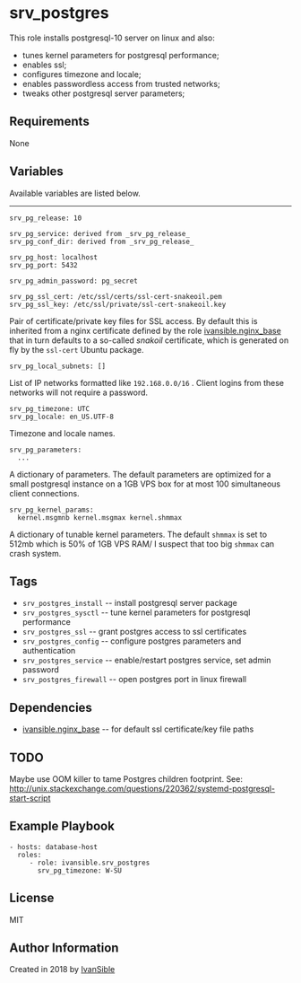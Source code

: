# srv_postgres

This role installs postgresql-10 server on linux and also:
 - tunes kernel parameters for postgresql performance;
 - enables ssl;
 - configures timezone and locale;
 - enables passwordless access from trusted networks;
 - tweaks other postgresql server parameters;


## Requirements

None


## Variables

Available variables are listed below.

---
    srv_pg_release: 10

    srv_pg_service: derived from _srv_pg_release_
    srv_pg_conf_dir: derived from _srv_pg_release_

    srv_pg_host: localhost
    srv_pg_port: 5432

    srv_pg_admin_password: pg_secret

    srv_pg_ssl_cert: /etc/ssl/certs/ssl-cert-snakeoil.pem
    srv_pg_ssl_key: /etc/ssl/private/ssl-cert-snakeoil.key
Pair of certificate/private key files for SSL access.
By default this is inherited from a nginx certificate defined by the role
[ivansible.nginx_base](https://github.com/ivansible/nginx-base#variables)
that in turn defaults to a so-called _snakoil_ certificate,
which is generated on fly by the `ssl-cert` Ubuntu package.

    srv_pg_local_subnets: []
List of IP networks formatted like `192.168.0.0/16` .
Client logins from these networks will not require a password.

    srv_pg_timezone: UTC
    srv_pg_locale: en_US.UTF-8
Timezone and locale names.

    srv_pg_parameters:
      ...
A dictionary of parameters.
The default parameters are optimized for a small postgresql instance
on a 1GB VPS box for at most 100 simultaneous client connections.

    srv_pg_kernel_params:
      kernel.msgmnb kernel.msgmax kernel.shmmax
A dictionary of tunable kernel parameters.
The default `shmmax` is set to 512mb which is 50% of 1GB VPS RAM/
I suspect that too big `shmmax` can crash system.


## Tags

- `srv_postgres_install` -- install postgresql server package
- `srv_postgres_sysctl` -- tune kernel parameters for postgresql performance
- `srv_postgres_ssl` -- grant postgres access to ssl certificates
- `srv_postgres_config` -- configure postgres parameters and authentication
- `srv_postgres_service` -- enable/restart postgres service, set admin password
- `srv_postgres_firewall` -- open postgres port in linux firewall


## Dependencies

- [ivansible.nginx_base](https://github.com/ivansible/nginx-base#variables)
  -- for default ssl certificate/key file paths


## TODO
Maybe use OOM killer to tame Postgres children footprint.
See: http://unix.stackexchange.com/questions/220362/systemd-postgresql-start-script


## Example Playbook

    - hosts: database-host
      roles:
         - role: ivansible.srv_postgres
           srv_pg_timezone: W-SU


## License

MIT

## Author Information

Created in 2018 by [IvanSible](https://github.com/ivansible)
